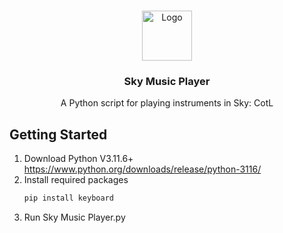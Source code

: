 <a id="readme-top"></a>

<!-- PROJECT LOGO -->
<br />
<div align="center">
  <a href="https://github.com/XeTrinityz/Sky-Music-Player">
    <img src="https://cdn.vectorstock.com/i/1000v/84/88/music-logo-design-vector-22618488.jpg" alt="Logo" width="80" height="80">
  </a>

  <h3 align="center">Sky Music Player</h3>

  <p align="center">
    A Python script for playing instruments in Sky: CotL
    <br />
  </p>
</div>

<!-- GETTING STARTED -->
## Getting Started

1. Download Python V3.11.6+
   https://www.python.org/downloads/release/python-3116/
2. Install required packages
   ```sh
   pip install keyboard
   ```
3. Run Sky Music Player.py
